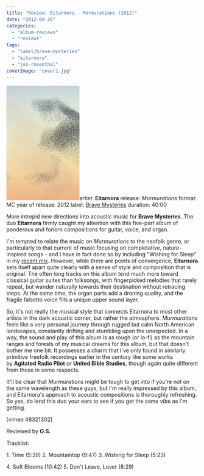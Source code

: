 ```yaml
---
title: "Review: Eitarnora - Murmurations (2012)"
date: "2012-09-20"
categories: 
  - "album-reviews"
  - "reviews"
tags: 
  - "label/brave-mysteries"
  - "eitarnora"
  - "jon-rosenthal"
coverImage: "cover1.jpg"
---
```


[![](images/cover1-192x300.jpg "eitarnora_murmurations")](http://www.eveningoflight.nl/wordpress/wp-content/uploads/2012/09/cover1.jpg)artist: **Eitarnora** release: _Murmurations_ format: MC year of release: 2012 label: [Brave Mysteries](http://www.bravemysteries.com) duration: 40:00

More intrepid new directions into acoustic music for **Brave Mysteries**. The duo **Eitarnora** firmly caught my attention with this five-part album of ponderous and forlorn compositions for guitar, voice, and organ.

I'm tempted to relate the music on _Murmurations_ to the neofolk genre, or particularly to that current of music focusing on completative, nature-inspired songs - and I have in fact done so by including "Wishing for Sleep" in my [recent mix](http://www.eveningoflight.nl/2012/09/11/cloudscape-30-2-the-lake-at-worlds-end/ "Cloudscape #30.2: The Lake at World’s End"). However, while there are points of convergence, **Eitarnora** sets itself apart quite clearly with a sense of style and composition that is original. The often long tracks on this album tend much more toward classical guitar suites than folksongs, with fingerpicked melodies that rarely repeat, but wander naturally towards their destination without retracing steps. At the same time, the organ parts add a droning quality, and the fragile falsetto voice fills a unique upper sound layer.

So, it's not really the musical style that connects Eitarnora to most other artists in the dark acoustic corner, but rather the atmosphere. _Murmurations_ feels like a very personal journey through rugged but calm North American landscapes, constantly drifting and stumbling upon the unexpected. In a way, the sound and play of this album is as rough (or lo-fi) as the mountain ranges and forests of my musical dreams for this album, but that doesn't bother me one bit. It possesses a charm that I've only found in similarly primitive freefolk recordings earlier in the century like some works by **Agitated Radio Pilot** or **United Bible Studies**, though again quite different from those in some respects.

It'll be clear that _Murmurations_ might be tough to get into if you're not on the same wavelength as these guys, but I'm really impressed by this album, and Eitarnora's approach to acoustic compositions is thoroughly refreshing. So yes, do lend this duo your ears to see if you get the same vibe as I'm getting.

\[vimeo 48321302\]

Reviewed by **O.S.**

Tracklist:

1\. Time (5:39) 2. Mountaintop (9:47) 3. Wishing for Sleep (5:23)

4\. Soft Blooms (10:42) 5. Don't Leave, Lover (8:29)
